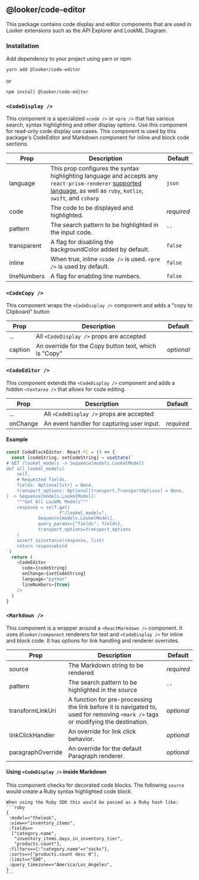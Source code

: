## @looker/code-editor

This package contains code display and editor components that are used in Looker extensions such as the API Explorer and LookML Diagram.

### Installation

Add dependency to your project using yarn or npm

```sh
yarn add @looker/code-editor
```

or

```sh
npm install @looker/code-editor
```

### `<CodeDisplay />`

This component is a specialized `<code />` or `<pre />` that has various search, syntax highlighting and other display options. Use this component for read-only code display use cases. This component is used by this package's CodeEditor and Markdown component for inline and block code sections.

| Prop        | Description                                                                                                                                                                                                                                                                | Default    |
| ----------- | -------------------------------------------------------------------------------------------------------------------------------------------------------------------------------------------------------------------------------------------------------------------------- | ---------- |
| language    | This prop configures the syntax highlighting language and accepts any `react-prism-renderer` [supported language](https://github.com/FormidableLabs/prism-react-renderer/blob/master/src/vendor/prism/includeLangs.js), as well as `ruby`, `kotlin`, `swift`, and `csharp` | `json`     |
| code        | The code to be displayed and highlighted.                                                                                                                                                                                                                                  | _required_ |
| pattern     | The search pattern to be highlighted in the input code.                                                                                                                                                                                                                    | `''`       |
| transparent | A flag for disabling the backgroundColor added by default.                                                                                                                                                                                                                 | `false`    |
| inline      | When true, inline `<code />` is used. `<pre />` is used by default.                                                                                                                                                                                                        | `false`    |
| lineNumbers | A flag for enabling line numbers.                                                                                                                                                                                                                                          | `false`    |

### `<CodeCopy />`

This component wraps the `<CodeDisplay />` component and adds a "copy to Clipboard" button

| Prop | Description | Default |
| ----------- | ----------- | ----------- |
| ... | All `<CodeDisplay />` props are accepted | |
| caption | An override for the Copy button text, which is "Copy" | _optional_ |

### `<CodeEditor />`

This component extends the `<CodeDisplay />` component and adds a hidden `<textarea />` that allows for code editing.

| Prop | Description | Default |
| ----------- | ----------- | ----------- |
| ... | All `<CodeDisplay />` props are accepted | |
| onChange | An event handler for capturing user input. | _required_ |

#### Example

```javascript
const CodeBlockEditor: React.FC = () => {
  const [codeString, setCodeString] = useState(`
# GET /lookml_models -> Sequence[models.LookmlModel]
def all_lookml_models(
    self,
    # Requested fields.
    fields: Optional[str] = None,
    transport_options: Optional[transport.TransportOptions] = None,
) -> Sequence[models.LookmlModel]:
    """Get All LookML Models"""
    response = self.get(
                    f"/lookml_models",
            Sequence[models.LookmlModel],
            query_params={"fields": fields},
            transport_options=transport_options
    )
    assert isinstance(response, list)
    return responsebind
`)
  return (
    <CodeEditor
      code={codeString}
      onChange={setCodeString}
      language="python"
      lineNumbers={true}
    />
  )
}
```

### `<Markdown />`

This component is a wrapper around a `<ReactMarkdown />` component. It uses `@looker/component` renderers for text and `<CodeDisplay />` for inline and block code. It has options for link handling and renderer overrides.

| Prop | Description | Default |
| ----------- | ----------- | ----------- |
| source | The Markdown string to be rendered | _required_ |
| pattern | The search pattern to be highlighted in the source | `''` |
| transformLinkUri | A function for pre-processing the link before it is navigated to, used for removing `<mark />` tags or modifying the destination. | _optional_ |
| linkClickHandler | An override for link click behavior. | _optional_ |
| paragraphOverride | An override for the default Paragraph renderer. | _optional_ |

#### Using `<CodeDisplay />` inside Markdown

This component checks for decorated code blocks. The following `source` would create a Ruby syntax highlighted code block.

````
When using the Ruby SDK this would be passed as a Ruby hash like:
```ruby
{
 :model=>"thelook",
 :view=>"inventory_items",
 :fields=>
  ["category.name",
   "inventory_items.days_in_inventory_tier",
   "products.count"],
 :filters=>{:"category.name"=>"socks"},
 :sorts=>["products.count desc 0"],
 :limit=>"500",
 :query_timezone=>"America/Los_Angeles",
}
```
````
